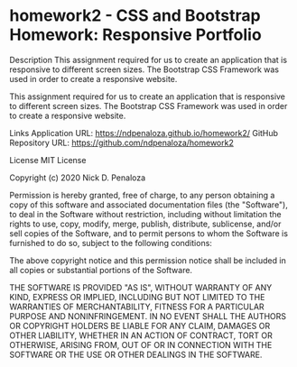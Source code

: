 # homework2 - CSS and Bootstrap Homework: Responsive Portfolio

Description 
This assignment required for us to create an application that is responsive to different screen sizes. The Bootstrap CSS Framework was used in order to create a responsive website.

This assignment required for us to create an application that is responsive to different screen sizes. The Bootstrap CSS Framework was used in order to create a responsive website.

Links
Application URL: https://ndpenaloza.github.io/homework2/
GitHub Repository URL: https://github.com/ndpenaloza/homework2


License
MIT License

Copyright (c) 2020 Nick D. Penaloza

Permission is hereby granted, free of charge, to any person obtaining a copy
of this software and associated documentation files (the "Software"), to deal
in the Software without restriction, including without limitation the rights
to use, copy, modify, merge, publish, distribute, sublicense, and/or sell
copies of the Software, and to permit persons to whom the Software is
furnished to do so, subject to the following conditions:

The above copyright notice and this permission notice shall be included in all
copies or substantial portions of the Software.

THE SOFTWARE IS PROVIDED "AS IS", WITHOUT WARRANTY OF ANY KIND, EXPRESS OR
IMPLIED, INCLUDING BUT NOT LIMITED TO THE WARRANTIES OF MERCHANTABILITY,
FITNESS FOR A PARTICULAR PURPOSE AND NONINFRINGEMENT. IN NO EVENT SHALL THE
AUTHORS OR COPYRIGHT HOLDERS BE LIABLE FOR ANY CLAIM, DAMAGES OR OTHER
LIABILITY, WHETHER IN AN ACTION OF CONTRACT, TORT OR OTHERWISE, ARISING FROM,
OUT OF OR IN CONNECTION WITH THE SOFTWARE OR THE USE OR OTHER DEALINGS IN THE
SOFTWARE.
